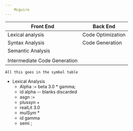 ```yaml
---
    Mcguire
---
```


| Front End                    | Back End          |
| ---------------------------- | ----------------- |
| Lexical analysis             | Code Optimization |
| Syntax Analysis              | Code Generation   |
| Semantic Analysis            |
|                              |
| Intermediate Code Generation |
    All this goes in the symbol table


* Lexical Analysis
  * Alpha := beta 3.0 \* gamma;
  * id alpha -- blanks discarded
  * asgn :=
  * plussyn +
  * realLit 3.0
  * mulSym \*
  * id gamma
  * semi ;
